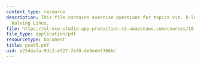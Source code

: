 ```yaml
---
content_type: resource
description: This file contains exercise questions for topics viz. k-levels, k-sets,
  Halving Lines.
file: https://ol-ocw-studio-app-production.s3.amazonaws.com/courses/18-319-geometric-combinatorics-fall-2005/e2544afa9dc2ef277ef8de9eebf366bc_pset5.pdf
file_type: application/pdf
resourcetype: Document
title: pset5.pdf
uid: e2544afa-9dc2-ef27-7ef8-de9eebf366bc
---
```

